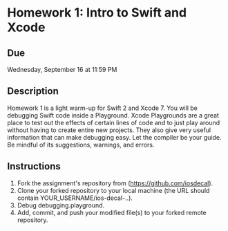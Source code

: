 # Homework 1: Intro to Swift and Xcode

## Due
Wednesday, September 16 at 11:59 PM

## Description
Homework 1 is a light warm-up for Swift 2 and Xcode 7. You will be debugging Swift code inside a Playground. Xcode Playgrounds are a great place to test out the effects of certain lines of code and to just play around without having to create entire new projects. They also give very useful information that can make debugging easy. Let the compiler be your guide. Be mindful of its suggestions, warnings, and errors.

## Instructions
1. Fork the assignment's repository from (https://github.com/iosdecal).
2. Clone your forked repository to your local machine (the URL should contain YOUR_USERNAME/ios-decal-..).
3. Debug debugging.playground.
4. Add, commit, and push your modified file(s) to your forked remote repository.